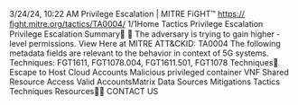 3/24/24, 10:22 AM Privilege Escalation | MITRE FiGHT™
https://ﬁght.mitre.org/tactics/TA0004/ 1/1Home Tactics Privilege Escalation
Privilege Escalation
Summary󰅂 󰅂
The adversary is trying to gain higher - level permissions. View
Here at MITRE ATT&CKID: TA0004
The following metadata
fields are relevant to the
behavior in context of 5G
systems.
Techniques: FGT1611,
FGT1078.004,
FGT1611.501, FGT1078
Techniques󰅀
Escape to Host
Cloud Accounts
Malicious privileged container VNF Shared Resource Access
Valid AccountsMatrix Data Sources Mitigations Tactics Techniques Resources󰍝󰇙
CONTACT US